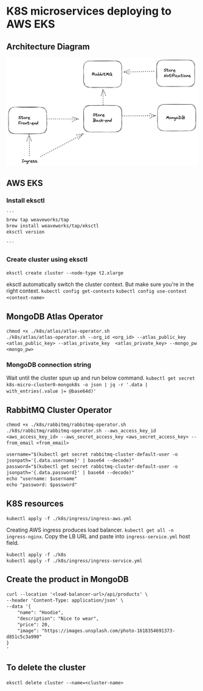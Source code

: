# K8S microservices deploying to AWS EKS

## Architecture Diagram
![Screenshot](./k8s-micro-architecture.png)

## AWS EKS

### Install eksctl
    ```
    brew tap weaveworks/tap
    brew install weaveworks/tap/eksctl
    eksctl version

    ```

### Create cluster using eksctl 
`eksctl create cluster --node-type t2.xlarge`

eksctl automatically switch the cluster context. But make sure you're in the right context.
`kubectl config get-contexts`
`kubectl config use-context <context-name>`

## MongoDB Atlas Operator
```
chmod +x ./k8s/atlas/atlas-operator.sh
./k8s/atlas/atlas-operator.sh --org_id <org_id> --atlas_public_key <atlas_public_key> --atlas_private_key  <atlas_private_key> --mongo_pw <mongo_pw>
```

### MongoDB connection string
Wait until the cluster spun up and run below command.
`kubectl get secret k8s-micro-cluster0-mongok8s -o json | jq -r '.data | with_entries(.value |= @base64d)'`

## RabbitMQ Cluster Operator
```
chmod +x ./k8s/rabbitmq/rabbitmq-operator.sh
./k8s/rabbitmq/rabbitmq-operator.sh --aws_access_key_id <aws_access_key_id> --aws_secret_access_key <aws_secret_access_key> --from_email <from_email>
```

```
username="$(kubectl get secret rabbitmq-cluster-default-user -o jsonpath='{.data.username}' | base64 --decode)"
password="$(kubectl get secret rabbitmq-cluster-default-user -o jsonpath='{.data.password}' | base64 --decode)"
echo "username: $username"
echo "password: $password"
```

## K8S resources

`kubectl apply -f ./k8s/ingress/ingress-aws.yml`

Creating AWS ingress produces load balancer. `kubectl get all -n ingress-nginx`. Copy the LB URL and paste into `ingress-service.yml` host field.

```
kubectl apply -f ./k8s
kubectl apply -f ./k8s/ingress/ingress-service.yml
```

## Create the product in MongoDB
```
curl --location '<load-balancer-url>/api/products' \
--header 'Content-Type: application/json' \
--data '{
    "name": "Hoodie",
    "description": "Nice to wear",
    "price": 20,
    "image": "https://images.unsplash.com/photo-1618354691373-d851c5c3a990"
}
'
```

## To delete the cluster
`eksctl delete cluster --name=<cluster-name>`
